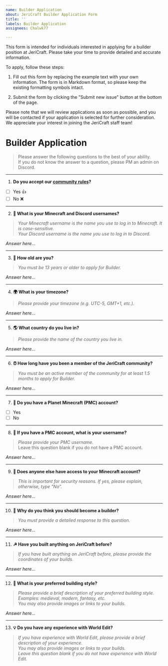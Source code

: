 ```yaml
---
name: Builder Application
about: JeriCraft Builder Application Form
title: ''
labels: Builder Application
assignees: Chalwk77

---
```


This form is intended for individuals interested in applying for a builder position at JeriCraft. Please take your time to provide detailed and accurate information.

To apply, follow these steps:

1. Fill out this form by replacing the example text with your own information. The form is in Markdown format, so please keep the existing formatting symbols intact.

2. Submit the form by clicking the "Submit new issue" button at the bottom of the page.

Please note that we will review applications as soon as possible, and you will be contacted if your application is selected for further consideration. We appreciate your interest in joining the JeriCraft staff team!

# Builder Application

> Please answer the following questions to the best of your ability.<br>
> If you do not know the answer to a question, please PM an admin on Discord.

---

1. **Do you accept our [community rules](https://discord.com/channels/508458848559038465/758444436551630889)?**

- [ ] Yes 👍
- [ ] No ❌

---

2. **🧑 What is your Minecraft and Discord usernames?**

> *Your Minecraft username is the name you use to log in to Minecraft. It is case-sensitive.<br>*
> *Your Discord username is the name you use to log in to Discord.*

*Answer here...*<br>

---

3. **🧔 How old are you?**

> *You must be 13 years or older to apply for Builder.*

*Answer here...*<br>

---

4. **🌍 What is your timezone?**

> *Please provide your timezone (e.g. UTC-5, GMT+1, etc.).*

*Answer here...*<br>

---

5. **🌎 What country do you live in?**

> *Please provide the name of the country you live in.*

*Answer here...*<br>

---

6. **⏰ How long have you been a member of the JeriCraft community?**

> *You must be an active member of the community for at least 1.5 months to apply for Builder.*

*Answer here...*<br>

---

7. **📰 Do you have a Planet Minecraft (PMC) account?**

- [ ] Yes
- [ ] No

---

8. **📰 If you have a PMC account, what is your username?**

> *Please provide your PMC username.<br>*
> Leave this question blank if you do not have a PMC account.

*Answer here...*<br>

---

9. **👥 Does anyone else have access to your Minecraft account?**

> *This is important for security reasons. If yes, please explain, otherwise, type "No".*

*Answer here...*<br>

---

10. **🗿 Why do you think you should become a builder?**

> *You must provide a detailed response to this question.*

*Answer here...*<br>

---

11. **☭ Have you built anything on JeriCraft before?**

> *If you have built anything on JeriCraft before, please provide the coordinates of your builds.*

*Answer here...*<br>

---

12. **🔨 What is your preferred building style?** 

> *Please provide a brief description of your preferred building style.<br>*
> *Examples: medieval, modern, fantasy, etc.<br>*
> *You may also provide images or links to your builds.*

*Answer here...*<br>

---

13. **💡 Do you have any experience with World Edit?**

> *If you have experience with World Edit, please provide a brief description of your experience.<br>*
> *You may also provide images or links to your builds.<br>*
> *Leave this question blank if you do not have experience with World Edit.*
